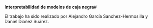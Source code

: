 **Interpretabilidad de modelos de caja negra**#

El trabajo ha sido realizado por Alejandro García Sanchez-Hermosilla y Daniel Diañez Suárez.
